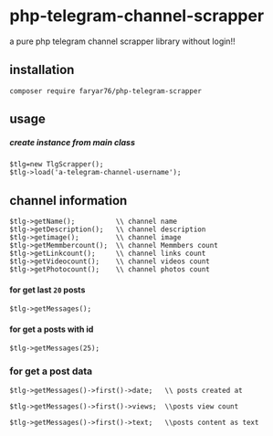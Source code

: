 # php-telegram-channel-scrapper
a pure php telegram channel scrapper library  without login!!

## installation 
```
composer require faryar76/php-telegram-scrapper
```

## usage
##### create instance from main class

```
$tlg=new TlgScrapper();
$tlg->load('a-telegram-channel-username');
```
## channel information
```
$tlg->getName();          \\ channel name 
$tlg->getDescription();   \\ channel description  
$tlg->getimage();         \\ channel image  
$tlg->getMemmbercount();  \\ channel Memmbers count
$tlg->getLinkcount();     \\ channel links count
$tlg->getVideocount();    \\ channel videos count
$tlg->getPhotocount();    \\ channel photos count
```
#### for get last `20` posts
```
$tlg->getMessages();
```
#### for get a posts with id
```
$tlg->getMessages(25);
```
### for get a post data
```
$tlg->getMessages()->first()->date;   \\ posts created at

$tlg->getMessages()->first()->views;  \\posts view count

$tlg->getMessages()->first()->text;   \\posts content as text

```




